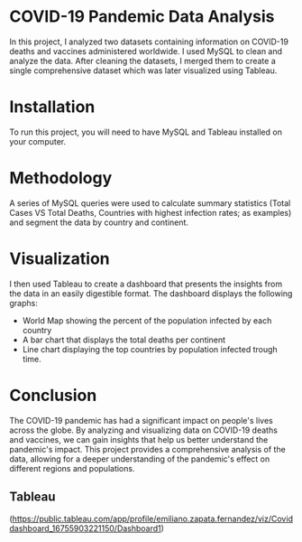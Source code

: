 
# **COVID-19 Pandemic Data Analysis**
In this project, I analyzed two datasets containing information on COVID-19 deaths and vaccines administered worldwide. I used MySQL to clean and analyze the data. After cleaning the datasets, I merged them to create a single comprehensive dataset which was later visualized using Tableau.

# **Installation**
To run this project, you will need to have MySQL and Tableau installed on your computer.

# **Methodology**
A series of MySQL queries were used to calculate summary statistics (Total Cases VS Total Deaths, Countries with highest infection rates; as examples) and segment the data by country and continent.

# **Visualization**
I then used Tableau to create a dashboard that presents the insights from the data in an easily digestible format. The dashboard displays the following graphs:

- World Map showing the percent of the population infected by each country
- A bar chart that displays the total deaths per continent
- Line chart displaying the top countries by population infected trough time. 

# **Conclusion**
The COVID-19 pandemic has had a significant impact on people's lives across the globe. By analyzing and visualizing data on COVID-19 deaths and vaccines, we can gain insights that help us better understand the pandemic's impact. This project provides a comprehensive analysis of the data, allowing for a deeper understanding of the pandemic's effect on different regions and populations.


## Tableau

(https://public.tableau.com/app/profile/emiliano.zapata.fernandez/viz/Coviddashboard_16755903221150/Dashboard1)

